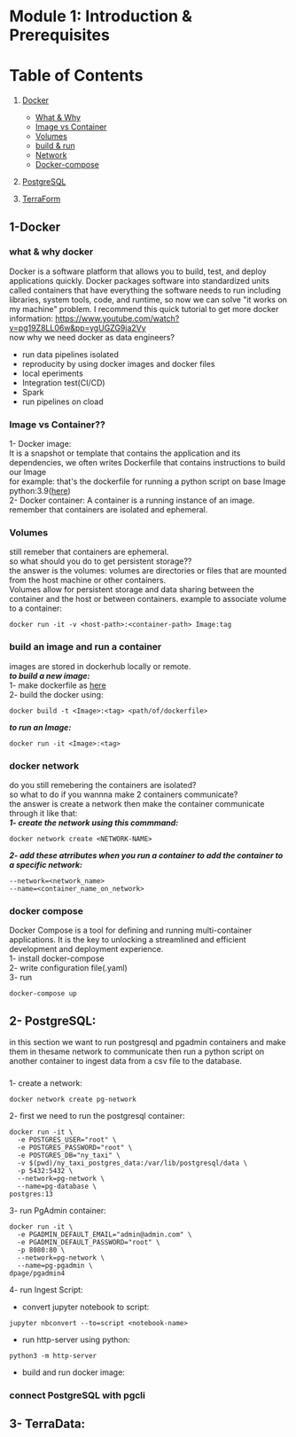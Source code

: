 # Module 1: Introduction & Prerequisites
# Table of Contents
1. [Docker](#1-docker)
   - [What & Why](#what&why)
   - [Image vs Container](#image&container)
   - [Volumes](#volumes)
   - [build & run](#build&run)
   - [Network](#network)
   - [Docker-compose](#compose)

2. [PostgreSQL](#postgresql)

3. [TerraForm](#section-2)

## 1-Docker

<a id="what&why"></a>
### what & why docker
Docker is a software platform that allows you to build, test, and deploy applications quickly. Docker packages software into standardized units called containers that have everything the software needs to run including libraries, system tools, code, and runtime, so now we can solve "it works on my machine" problem.
I recommend this quick tutorial to get more docker information:
https://www.youtube.com/watch?v=pg19Z8LL06w&pp=ygUGZG9ja2Vy   
now why we  need docker as data engineers?
- run data pipelines isolated
- reproducity by using docker images and docker files
- local eperiments
- Integration test(CI/CD)
- Spark
- run pipelines on cload

<a id="image&container"></a>
### Image vs Container??
1- Docker image:   
It is a snapshot or template that contains the application and its dependencies, we often writes Dockerfile that contains instructions to build our Image   
for example: that's the dockerfile for running a python script on base Image python:3.9([here](Dockerfile))   
2- Docker container:
A container is a running instance of an image.   
remember that containers are isolated and ephemeral.

<a id="volumes"></a>
### Volumes
still remeber that containers are ephemeral.   
so what should you do to get persistent storage??   
the answer is the volumes:
volumes are directories or files that are mounted from the host machine or other containers.   
Volumes allow for persistent storage and data sharing between the container and the host or between containers.
example to associate volume to a container:
```
docker run -it -v <host-path>:<container-path> Image:tag
```

<a id="build&run"></a>
### build an image and run a container
images are stored in dockerhub locally or remote.   
***to build a new image:***   
1- make dockerfile as [here](Dockerfile)   
2- build the docker using:   
```
docker build -t <Image>:<tag> <path/of/dockerfile>
```   
***to run an Image:***
```
docker run -it <Image>:<tag>
```

<a id="network"></a>
### docker network
do you still remebering the containers are isolated?   
so what to do if you wannna make 2 containers communicate?   
the answer is create a network then make the container communicate through it like that:   
***1- create the network using this commmand:***   
```
docker network create <NETWORK-NAME>
```   
***2- add these atrributes when you run a container to add the container to a specific network:***   
```
--network=<network_name>
--name=<container_name_on_network>
```

<a id="compose"></a>
### docker compose
Docker Compose is a tool for defining and running multi-container applications. It is the key to unlocking a streamlined and efficient development and deployment experience.   
1- install docker-compose   
2- write configuration file(.yaml)   
3- run
```
docker-compose up
```   
<a id="postgresql"></a>
## 2- PostgreSQL:

in this section we want to run postgresql and pgadmin containers and make them in thesame network to communicate then run a python script on another container to ingest data from a csv file to the database.

### 
1- create a network:
```
docker network create pg-network
```
2- first we need to run the postgresql container:   
```
docker run -it \
  -e POSTGRES_USER="root" \
  -e POSTGRES_PASSWORD="root" \
  -e POSTGRES_DB="ny_taxi" \
  -v $(pwd)/ny_taxi_postgres_data:/var/lib/postgresql/data \
  -p 5432:5432 \
  --network=pg-network \
  --name=pg-database \
postgres:13
```
3- run PgAdmin container:
```
docker run -it \
  -e PGADMIN_DEFAULT_EMAIL="admin@admin.com" \
  -e PGADMIN_DEFAULT_PASSWORD="root" \
  -p 8080:80 \
  --network=pg-network \
  --name=pg-pgadmin \
dpage/pgadmin4
```
4- run Ingest Script:
- convert jupyter notebook to script:
```
jupyter nbconvert --to=script <notebook-name>
```
- run http-server using python:
```
python3 -m http-server
```
- build and run docker image:

### connect PostgreSQL with pgcli

## 3- TerraData:
